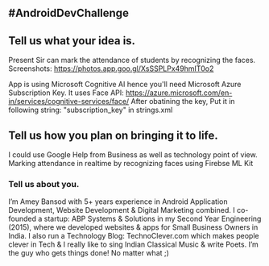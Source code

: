 ## #AndroidDevChallenge

## Tell us what your idea is.

Present Sir can mark the attendance of students by recognizing the faces.
Screenshots: https://photos.app.goo.gl/XsSSPLPx49hmIT0o2

App is using Microsoft Cognitive AI hence you'll need Microsoft Azure Subscription Key.
It uses Face API: https://azure.microsoft.com/en-in/services/cognitive-services/face/
After obatining the key, Put it in following string: "subscription_key" in strings.xml

## Tell us how you plan on bringing it to life.
 
I could use Google Help from Business as well as technology point of view.
Marking attendance in realtime by recognizing faces using Firebse ML Kit


### Tell us about you.

I’m Amey Bansod with 5+ years experience in Android Application Development, Website Development & Digital Marketing combined. I co-founded a startup: ABP Systems & Solutions in my Second Year Engineering (2015), where we developed websites & apps for Small Business Owners in India. I also run a Technology Blog: TechnoClever.com which makes people clever in Tech & I really like to sing Indian Classical Music & write Poets. I’m the guy who gets things done! No matter what ;)